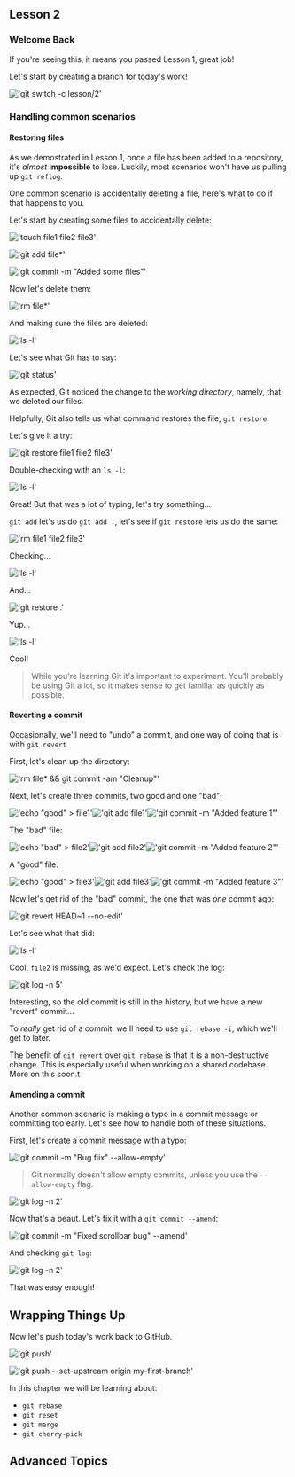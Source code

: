 ## Lesson 2

### Welcome Back

If you're seeing this, it means you passed Lesson 1, great job!

Let's start by creating a branch for today's work!

<!--
```shellSession
$ git switch -c lesson/2
```
-->

!['git switch -c lesson/2'](/.images/shell/2-step-shell-0.svg)

### Handling common scenarios

#### Restoring files

As we demostrated in Lesson 1, once a file has been added to a repository, it's *almost* **impossible** to lose.  Luckily, most scenarios won't have us pulling up `git reflog`.

One common scenario is accidentally deleting a file, here's what to do if that happens to you.

Let's start by creating some files to accidentally delete:

<!--
```shellSession
$ touch file1 file2 file3
```
-->

!['touch file1 file2 file3'](/.images/shell/2-step-shell-1.svg)

<!--
```shellSession
$ git add file*
```
-->

!['git add file\*'](/.images/shell/2-step-shell-2.svg)

<!--
```shellSession
$ git commit -m "Added some files"
```
-->

!['git commit -m "Added some files"'](/.images/shell/2-step-shell-3.svg)

Now let's delete them:

<!--
```shellSession
$ rm file*
```
-->

!['rm file\*'](/.images/shell/2-step-shell-4.svg)

And making sure the files are deleted:

<!--
```shellSession
$ ls -l
```
-->

!['ls -l'](/.images/shell/2-step-shell-5.svg)

Let's see what Git has to say:

<!--
```shellSession
$ git status
```
-->

!['git status'](/.images/shell/2-step-shell-6.svg)

As expected, Git noticed the change to the *working directory*, namely, that we deleted our files.

Helpfully, Git also tells us what command restores the file, `git restore`.

Let's give it a try:

<!--
```shellSession
$ git restore file1 file2 file3
```
-->

!['git restore file1 file2 file3'](/.images/shell/2-step-shell-7.svg)

Double-checking with an `ls -l`:

<!--
```shellSession
$ ls -l
```
-->

!['ls -l'](/.images/shell/2-step-shell-8.svg)

Great!  But that was a lot of typing, let's try something...

`git add` let's us do `git add .`, let's see if `git restore` lets us do the same:

<!--
```shellSession
$ rm file1 file2 file3
```
-->

!['rm file1 file2 file3'](/.images/shell/2-step-shell-9.svg)

Checking...

<!--
```shellSession
$ ls -l
```
-->

!['ls -l'](/.images/shell/2-step-shell-10.svg)

And...

<!--
```shellSession
$ git restore .
```
-->

!['git restore .'](/.images/shell/2-step-shell-11.svg)

Yup...

<!--
```shellSession
$ ls -l
```
-->

!['ls -l'](/.images/shell/2-step-shell-12.svg)

Cool!

> While you're learning Git it's important to experiment.  You'll probably be using Git a lot, so it makes sense to get familiar as quickly as possible.

#### Reverting a commit

Occasionally, we'll need to "undo" a commit, and one way of doing that is with `git revert`

First, let's clean up the directory:

<!--
```shellSession
$ rm file* && git commit -am "Cleanup"
```
-->

!['rm file\* && git commit -am "Cleanup"'](/.images/shell/2-step-shell-13.svg)

Next, let's create three commits, two good and one "bad":

<!--
```shellSession
$ echo "good" > file1
$ git add file1
$ git commit -m "Added feature 1"
```
-->

!['echo "good" > file1'](/.images/shell/2-step-shell-14.svg)!['git add file1'](/.images/shell/2-step-shell-15.svg)!['git commit -m "Added feature 1"'](/.images/shell/2-step-shell-16.svg)

The "bad" file:

<!--
```shellSession
$ echo "bad" > file2
$ git add file2
$ git commit -m "Added feature 2"
```
-->

!['echo "bad" > file2'](/.images/shell/2-step-shell-17.svg)!['git add file2'](/.images/shell/2-step-shell-18.svg)!['git commit -m "Added feature 2"'](/.images/shell/2-step-shell-19.svg)

A "good" file:

<!--
```shellSession
$ echo "good" > file3
$ git add file3
$ git commit -m "Added feature 3"
```
-->

!['echo "good" > file3'](/.images/shell/2-step-shell-20.svg)!['git add file3'](/.images/shell/2-step-shell-21.svg)!['git commit -m "Added feature 3"'](/.images/shell/2-step-shell-22.svg)

Now let's get rid of the "bad" commit, the one that was *one* commit ago:

<!--
```shellSession
$ git revert HEAD~1 --no-edit
```
-->

!['git revert HEAD~1 --no-edit'](/.images/shell/2-step-shell-23.svg)

Let's see what that did:

<!--
```shellSession
$ ls -l
```
-->

!['ls -l'](/.images/shell/2-step-shell-24.svg)

Cool, `file2` is missing, as we'd expect.  Let's check the log:

<!--
```shellSession
$ git log -n 5
```
-->

!['git log -n 5'](/.images/shell/2-step-shell-25.svg)

Interesting, so the old commit is still in the history, but we have a new "revert" commit...

To *really* get rid of a commit, we'll need to use `git rebase -i`, which we'll get to later.

The benefit of `git revert` over `git rebase` is that it is a non-destructive change.  This is especially useful when working on a shared codebase.  More on this soon.t

#### Amending a commit

Another common scenario is making a typo in a commit message or committing too early.  Let's see how to handle both of these situations.

First, let's create a commit message with a typo:

<!--
```shellSession
$ git commit -m "Bug fiix" --allow-empty
```
-->

!['git commit -m "Bug fiix" --allow-empty'](/.images/shell/2-step-shell-26.svg)

> Git normally doesn't allow empty commits, unless you use the `--allow-empty` flag.

<!--
```shellSession
$ git log -n 2
```
-->

!['git log -n 2'](/.images/shell/2-step-shell-27.svg)

Now that's a beaut.  Let's fix it with a `git commit --amend`:

<!--
```shellSession
$ git commit -m "Fixed scrollbar bug" --amend
```
-->

!['git commit -m "Fixed scrollbar bug" --amend'](/.images/shell/2-step-shell-28.svg)

And checking `git log`:

<!--
```shellSession
$ git log -n 2
```
-->

!['git log -n 2'](/.images/shell/2-step-shell-29.svg)

That was easy enough!

## Wrapping Things Up

Now let's push today's work back to GitHub.

<!--
```shellSession
$ git push
```
-->

!['git push'](/.images/shell/2-step-shell-30.svg)

<!--
```shellSession
$ git push --set-upstream origin my-first-branch
```
-->

!['git push --set-upstream origin my-first-branch'](/.images/shell/2-step-shell-31.svg)

<!--
  <<< Author notes: Step 1 >>>
  Choose 3-5 steps for your course.
  The first step is always the hardest, so pick something easy!
  Link to docs.github.com for further explanations.
  Encourage users to open new tabs for steps!
-->

In this chapter we will be learning about:

* `git rebase`
* `git reset`
* `git merge`
* `git cherry-pick`

## Advanced Topics
